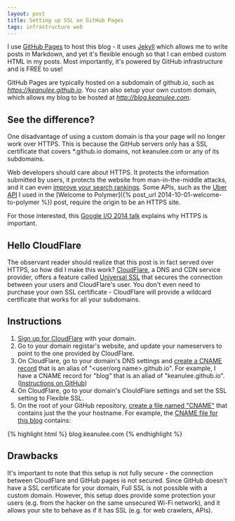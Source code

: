 ```yaml
---
layout: post
title: Setting up SSL on GitHub Pages
tags: infrastructure web
---
```


<link rel="import" href="/bower_components/paper-button/paper-button.html">

I use [GitHub Pages](https://pages.github.com/) to host this blog - it uses [Jekyll](http://jekyllrb.com/) which allows me to write posts in Markdown, and yet it's flexible enough so that I can embed <paper-button raised>custom HTML</paper-button> in my posts. Most importantly, it's powered by GitHub infrastructure and is FREE to use!

GitHub Pages are typically hosted on a subdomain of github.io, such as _https://keanulee.github.io_. You can also setup your own custom domain, which allows my blog to be hosted at _http://blog.keanulee.com_.

## See the difference?

One disadvantage of using a custom domain is tha your page will no longer work over HTTPS. This is because the GitHub servers only has a SSL certificate that covers *.github.io domains, not keanulee.com or any of its subdomains.

Web developers should care about HTTPS. It protects the information submitted by users, it protects the website from man-in-the-middle attacks, and it can even [improve your search rankings](http://googlewebmastercentral.blogspot.com/2014/08/https-as-ranking-signal.html). Some APIs, such as the [Uber API](https://developer.uber.com/) I used in the [Welcome to Polymer]({% post_url 2014-10-01-welcome-to-polymer %}) post, require the origin to be an HTTPS site.

For those interested, this [Google I/O 2014 talk](https://www.youtube.com/watch?v=cBhZ6S0PFCY) explains why HTTPS is important.

## Hello CloudFlare

The observant reader should realize that this post is in fact served over HTTPS, so how did I make this work? [CloudFlare](https://www.cloudflare.com/), a DNS and CDN service provider, offers a feature called [Universal SSL](https://www.cloudflare.com/ssl) that secures the connection between your users and CloudFlare's user. You don't even need to purchase your own SSL certificate - CloudFlare will provide a wildcard certificate that works for all your subdomains.

## Instructions

1. [Sign up for CloudFlare](https://support.cloudflare.com/hc/en-us/articles/201720164-Sign-up-planning-guide) with your domain.
2. Go to your domain registar's website, and update your nameservers to point to the one provided by CloudFlare.
3. On CloudFlare, go to your domain's DNS settings and [create a CNAME record](https://support.cloudflare.com/hc/en-us/articles/200169046-How-do-I-add-a-CNAME-record-) that is an alias of "<user/org name>.github.io". For example, I have a CNAME record for "blog" that is an aliad of "keanulee.github.io". ([Instructions on GitHub](https://help.github.com/articles/tips-for-configuring-a-cname-record-with-your-dns-provider))
4. On CloudFlare, go to your domain's ClouldFlare settings and set the SSL setting to Flexible SSL.
4. On the root of your GitHub repository, [create a file named "CNAME"](https://help.github.com/articles/adding-a-cname-file-to-your-repository/) that contains just the the your hostname. For example, the [CNAME file for this blog](https://github.com/keanulee/blog/blob/master/CNAME) contains:

{% highlight html %}
blog.keanulee.com
{% endhighlight %}

## Drawbacks

It's important to note that this setup is not fully secure - the connection between CloudFlare and GitHub pages is not secured. Since GitHub doesn't have a SSL certificate for your domain, Full SSL is not possible with a custom domain. However, this setup does provide some protection your users (e.g. from the hacker on the same unsecured Wi-Fi network), and it allows your site to behave as if it has SSL (e.g. for web crawlers, APIs).
